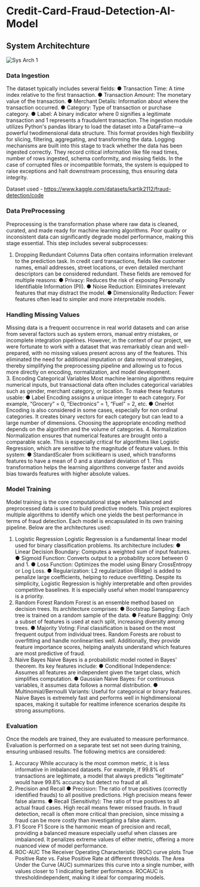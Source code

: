 # Credit-Card-Fraud-Detection-AI-Model
## System Architechture
![Sys Arch 1](https://github.com/user-attachments/assets/7835a72c-67c4-4e3b-9f9f-cd73282e5bbc)
### Data Ingestion
The dataset typically includes several fields: 
● Transaction Time: A time index relative to the first transaction. 
● Transaction Amount: The monetary value of the transaction. 
● Merchant Details: Information about where the transaction occurred. 
● Category: Type of transaction or purchase category. 
● Label: A binary indicator where 0 signifies a legitimate transaction and 1 represents a 
fraudulent transaction. 
The ingestion module utilizes Python's pandas library to load the dataset into a DataFrame—a 
powerful twodimensional data structure. This format provides high flexibility for slicing, 
filtering, aggregating, and transforming the data. Logging mechanisms are built into this stage to 
track whether the data has been ingested correctly. They record critical information like file read 
times, number of rows ingested, schema conformity, and missing fields. In the case of corrupted 
files or incompatible formats, the system is equipped to raise exceptions and halt downstream 
processing, thus ensuring data integrity.

Dataset used - https://www.kaggle.com/datasets/kartik2112/fraud-detection/code
### Data PreProcessing
Preprocessing is the transformation phase where raw data is cleaned, curated, and made ready for 
machine learning algorithms. Poor quality or inconsistent data can significantly degrade model 
performance, making this stage essential. This step includes several subprocesses: 
1. Dropping Redundant Columns 
Data often contains information irrelevant to the prediction task. In credit card transactions, 
fields like customer names, email addresses, street locations, or even detailed merchant 
descriptors can be considered redundant. These fields are removed for multiple reasons: 
● Privacy: Reduces the risk of exposing Personally Identifiable Information (PII).
● Noise Reduction: Eliminates irrelevant features that may distract the model.
● Dimensionality Reduction: Fewer features often lead to simpler and more interpretable 
models.
### Handling Missing Values 
Missing data is a frequent occurrence in real world datasets and can arise from several factors 
such as system errors, manual entry mistakes, or incomplete integration pipelines. 
However, in the context of our project, we were fortunate to work with a dataset that was 
remarkably clean and well-prepared, with no missing values present across any of the features. 
This eliminated the need for additional imputation or data removal strategies, thereby 
simplifying the preprocessing pipeline and allowing us to focus more directly on encoding, 
normalization, and model development.  
3. Encoding Categorical Variables 
Most machine learning algorithms require numerical inputs, but transactional data often includes 
categorical variables such as gender, merchant category, or location. To make these features 
usable: 
● Label Encoding assigns a unique integer to each category. For example, “Grocery” = 0, 
“Electronics” = 1, “Fuel” = 2, etc. 
● OneHot Encoding is also considered in some cases, especially for non ordinal 
categories. It creates binary vectors for each category but can lead to a large number of 
dimensions. 
Choosing the appropriate encoding method depends on the algorithm and the volume of 
categories. 
4. Normalization 
Normalization ensures that numerical features are brought onto a comparable scale. This is 
especially critical for algorithms like Logistic Regression, which are sensitive to the magnitude 
of feature values. In this system: 
● StandardScaler from scikitlearn is used, which transforms features to have a mean of 0 
and a standard deviation of 1. This transformation helps the learning algorithms converge 
faster and avoids bias towards features with higher absolute values. 
### Model Training 
Model training is the core computational stage where balanced and preprocessed data is used to 
build predictive models. This project explores multiple algorithms to identify which one yields 
the best performance in terms of fraud detection. Each model is encapsulated in its own training 
pipeline. Below are the architectures used: 
1. Logistic Regression 
Logistic Regression is a fundamental linear model used for binary classification problems. Its 
architecture includes: 
● Linear Decision Boundary: Computes a weighted sum of input features. 
● Sigmoid Function: Converts output to a probability score between 0 and 1. 
● Loss Function: Optimizes the model using Binary CrossEntropy or Log Loss. 
● Regularization: L2 regularization (Ridge) is added to penalize large coefficients, helping 
to reduce overfitting. 
Despite its simplicity, Logistic Regression is highly interpretable and often provides competitive 
baselines. It is especially useful when model transparency is a priority. 
2. Random Forest 
Random Forest is an ensemble method based on decision trees. Its architecture comprises: 
● Bootstrap Sampling: Each tree is trained on a random sample of the data. 
● Feature Bagging: Only a subset of features is used at each split, increasing diversity 
among trees. 
● Majority Voting: Final classification is based on the most frequent output from 
individual trees. 
Random Forests are robust to overfitting and handle nonlinearities well. Additionally, they 
provide feature importance scores, helping analysts understand which features are most 
predictive of fraud. 
3. Naive Bayes 
Naive Bayes is a probabilistic model rooted in Bayes' theorem. Its key features include: 
● Conditional Independence: Assumes all features are independent given the target class, 
which simplifies computation. 
● Gaussian Naive Bayes: For continuous variables, it assumes data follows a normal 
distribution. 
● Multinomial/Bernoulli Variants: Useful for categorical or binary features. 
Naive Bayes is extremely fast and performs well in highdimensional spaces, making it suitable 
for realtime inference scenarios despite its strong assumptions. 
### Evaluation 
Once the models are trained, they are evaluated to measure performance. Evaluation is 
performed on a separate test set not seen during training, ensuring unbiased results. The 
following metrics are considered: 
1. Accuracy 
While accuracy is the most common metric, it is less informative in imbalanced datasets. For 
example, if 99.8% of transactions are legitimate, a model that always predicts “legitimate” would 
have 99.8% accuracy but detect no fraud at all. 
2. Precision and Recall 
● Precision: The ratio of true positives (correctly identified frauds) to all positive 
predictions. High precision means fewer false alarms. 
● Recall (Sensitivity): The ratio of true positives to all actual fraud cases. High recall 
means fewer missed frauds. 
In fraud detection, recall is often more critical than precision, since missing a fraud can be more 
costly than investigating a false alarm. 
3. F1 Score 
F1 Score is the harmonic mean of precision and recall, providing a balanced measure especially 
useful when classes are imbalanced. It penalizes extreme values of either metric, offering a more 
nuanced view of model performance. 
4. ROC-AUC 
The Receiver Operating Characteristic (ROC) curve plots True Positive Rate vs. False Positive 
Rate at different thresholds. The Area Under the Curve (AUC) summarizes this curve into a 
single number, with values closer to 1 indicating better performance. ROCAUC is 
thresholdindependent, making it ideal for comparing models. 
